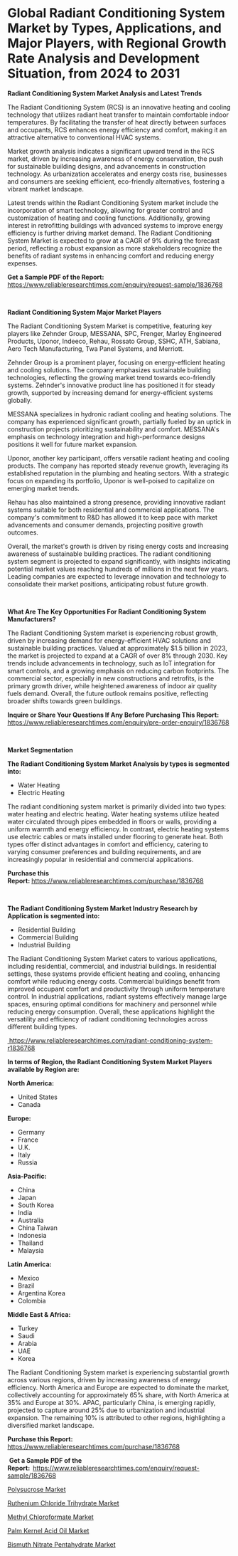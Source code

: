<p><h1>Global Radiant Conditioning System Market by Types, Applications, and Major Players, with Regional Growth Rate Analysis and Development Situation, from 2024 to 2031</h1></p><p><strong>Radiant Conditioning System Market Analysis and Latest Trends</strong></p>
<p><p>The Radiant Conditioning System (RCS) is an innovative heating and cooling technology that utilizes radiant heat transfer to maintain comfortable indoor temperatures. By facilitating the transfer of heat directly between surfaces and occupants, RCS enhances energy efficiency and comfort, making it an attractive alternative to conventional HVAC systems. </p><p>Market growth analysis indicates a significant upward trend in the RCS market, driven by increasing awareness of energy conservation, the push for sustainable building designs, and advancements in construction technology. As urbanization accelerates and energy costs rise, businesses and consumers are seeking efficient, eco-friendly alternatives, fostering a vibrant market landscape.</p><p>Latest trends within the Radiant Conditioning System market include the incorporation of smart technology, allowing for greater control and customization of heating and cooling functions. Additionally, growing interest in retrofitting buildings with advanced systems to improve energy efficiency is further driving market demand. The Radiant Conditioning System Market is expected to grow at a CAGR of 9% during the forecast period, reflecting a robust expansion as more stakeholders recognize the benefits of radiant systems in enhancing comfort and reducing energy expenses.</p></p>
<p><strong>Get a Sample PDF of the Report:&nbsp;</strong> <a href="https://www.reliableresearchtimes.com/enquiry/request-sample/1836768?utm_campaign=1602&utm_medium=2&utm_source=Github&utm_content=ia&utm_term=16102024&utm_id=radiant-conditioning-system">https://www.reliableresearchtimes.com/enquiry/request-sample/1836768</a></p>
<p>&nbsp;</p>
<p><strong>Radiant Conditioning System Major Market Players</strong></p>
<p><p>The Radiant Conditioning System Market is competitive, featuring key players like Zehnder Group, MESSANA, SPC, Frenger, Marley Engineered Products, Uponor, Indeeco, Rehau, Rossato Group, SSHC, ATH, Sabiana, Aero Tech Manufacturing, Twa Panel Systems, and Merriott. </p><p>Zehnder Group is a prominent player, focusing on energy-efficient heating and cooling solutions. The company emphasizes sustainable building technologies, reflecting the growing market trend towards eco-friendly systems. Zehnder's innovative product line has positioned it for steady growth, supported by increasing demand for energy-efficient systems globally.</p><p>MESSANA specializes in hydronic radiant cooling and heating solutions. The company has experienced significant growth, partially fueled by an uptick in construction projects prioritizing sustainability and comfort. MESSANA's emphasis on technology integration and high-performance designs positions it well for future market expansion.</p><p>Uponor, another key participant, offers versatile radiant heating and cooling products. The company has reported steady revenue growth, leveraging its established reputation in the plumbing and heating sectors. With a strategic focus on expanding its portfolio, Uponor is well-poised to capitalize on emerging market trends.</p><p>Rehau has also maintained a strong presence, providing innovative radiant systems suitable for both residential and commercial applications. The company's commitment to R&D has allowed it to keep pace with market advancements and consumer demands, projecting positive growth outcomes.</p><p>Overall, the market's growth is driven by rising energy costs and increasing awareness of sustainable building practices. The radiant conditioning system segment is projected to expand significantly, with insights indicating potential market values reaching hundreds of millions in the next few years. Leading companies are expected to leverage innovation and technology to consolidate their market positions, anticipating robust future growth.</p></p>
<p>&nbsp;</p>
<p><strong>What Are The Key Opportunities For Radiant Conditioning System Manufacturers?</strong></p>
<p><p>The Radiant Conditioning System market is experiencing robust growth, driven by increasing demand for energy-efficient HVAC solutions and sustainable building practices. Valued at approximately $1.5 billion in 2023, the market is projected to expand at a CAGR of over 8% through 2030. Key trends include advancements in technology, such as IoT integration for smart controls, and a growing emphasis on reducing carbon footprints. The commercial sector, especially in new constructions and retrofits, is the primary growth driver, while heightened awareness of indoor air quality fuels demand. Overall, the future outlook remains positive, reflecting broader shifts towards green buildings.</p></p>
<p><strong>Inquire or Share Your Questions If Any Before Purchasing This Report:</strong> <a href="https://www.reliableresearchtimes.com/enquiry/pre-order-enquiry/1836768?utm_campaign=1602&utm_medium=2&utm_source=Github&utm_content=ia&utm_term=16102024&utm_id=radiant-conditioning-system">https://www.reliableresearchtimes.com/enquiry/pre-order-enquiry/1836768</a></p>
<p>&nbsp;</p>
<p><strong>Market Segmentation</strong></p>
<p><strong>The Radiant Conditioning System Market Analysis by types is segmented into:</strong></p>
<p><ul><li>Water Heating</li><li>Electric Heating</li></ul></p>
<p><p>The radiant conditioning system market is primarily divided into two types: water heating and electric heating. Water heating systems utilize heated water circulated through pipes embedded in floors or walls, providing a uniform warmth and energy efficiency. In contrast, electric heating systems use electric cables or mats installed under flooring to generate heat. Both types offer distinct advantages in comfort and efficiency, catering to varying consumer preferences and building requirements, and are increasingly popular in residential and commercial applications.</p></p>
<p><strong>Purchase this Report:&nbsp;</strong><a href="https://www.reliableresearchtimes.com/purchase/1836768?utm_campaign=1602&utm_medium=2&utm_source=Github&utm_content=ia&utm_term=16102024&utm_id=radiant-conditioning-system">https://www.reliableresearchtimes.com/purchase/1836768</a></p>
<p>&nbsp;</p>
<p><strong>The Radiant Conditioning System Market Industry Research by Application is segmented into:</strong></p>
<p><ul><li>Residential Building</li><li>Commercial Building</li><li>Industrial Building</li></ul></p>
<p><p>The Radiant Conditioning System Market caters to various applications, including residential, commercial, and industrial buildings. In residential settings, these systems provide efficient heating and cooling, enhancing comfort while reducing energy costs. Commercial buildings benefit from improved occupant comfort and productivity through uniform temperature control. In industrial applications, radiant systems effectively manage large spaces, ensuring optimal conditions for machinery and personnel while reducing energy consumption. Overall, these applications highlight the versatility and efficiency of radiant conditioning technologies across different building types.</p></p>
<p><a href="https://www.reliableresearchtimes.com/radiant-conditioning-system-r1836768?utm_campaign=1602&utm_medium=2&utm_source=Github&utm_content=ia&utm_term=16102024&utm_id=radiant-conditioning-system">&nbsp;https://www.reliableresearchtimes.com/radiant-conditioning-system-r1836768</a></p>
<p><strong>In terms of Region, the Radiant Conditioning System Market Players available by Region are:</strong></p>
<p>
    <p> <strong> North America: </strong>
        <ul>
            <li>United States</li>
            <li>Canada</li>
        </ul>
        </p> 
    <p> <strong> Europe: </strong>
        <ul>
            <li>Germany</li>
            <li>France</li>
            <li>U.K.</li>
            <li>Italy</li>
            <li>Russia</li>
        </ul>
        </p> 
    <p> <strong> Asia-Pacific: </strong>
        <ul>
            <li>China</li>
            <li>Japan</li>
            <li>South Korea</li>
            <li>India</li>
            <li>Australia</li>
            <li>China Taiwan</li>
            <li>Indonesia</li>
            <li>Thailand</li>
            <li>Malaysia</li>
        </ul>
        </p> 
    <p> <strong> Latin America: </strong>
        <ul>
            <li>Mexico</li>
            <li>Brazil</li>
            <li>Argentina Korea</li>
            <li>Colombia</li>
        </ul>
        </p> 
    <p> <strong> Middle East & Africa: </strong>
        <ul>
            <li>Turkey</li>
            <li>Saudi</li>
            <li>Arabia</li>
            <li>UAE</li>
            <li>Korea</li>
        </ul>
    </p>
    </p>
<p><p>The Radiant Conditioning System market is experiencing substantial growth across various regions, driven by increasing awareness of energy efficiency. North America and Europe are expected to dominate the market, collectively accounting for approximately 65% share, with North America at 35% and Europe at 30%. APAC, particularly China, is emerging rapidly, projected to capture around 25% due to urbanization and industrial expansion. The remaining 10% is attributed to other regions, highlighting a diversified market landscape.</p></p>
<p><strong>Purchase this Report: </strong><a href="https://www.reliableresearchtimes.com/purchase/1836768?utm_campaign=1602&utm_medium=2&utm_source=Github&utm_content=ia&utm_term=16102024&utm_id=radiant-conditioning-system">https://www.reliableresearchtimes.com/purchase/1836768</a></p>
<p>&nbsp;<strong>Get a Sample PDF of the Report:&nbsp;&nbsp;</strong><a href="https://www.reliableresearchtimes.com/enquiry/request-sample/1836768?utm_campaign=1602&utm_medium=2&utm_source=Github&utm_content=ia&utm_term=16102024&utm_id=radiant-conditioning-system">https://www.reliableresearchtimes.com/enquiry/request-sample/1836768</a></p>
<p><strong></strong></p>
<p><p><a href="https://www.linkedin.com/pulse/key-drivers-polysucrose-market-trends-future-outlook-fffxc?utm_campaign=1602&utm_medium=2&utm_source=Github&utm_content=ia&utm_term=16102024&utm_id=radiant-conditioning-system">Polysucrose Market</a></p><p><a href="https://www.linkedin.com/pulse/ruthenium-chloride-trihydrate-market-share-analysis--6qlgc?utm_campaign=1602&utm_medium=2&utm_source=Github&utm_content=ia&utm_term=16102024&utm_id=radiant-conditioning-system">Ruthenium Chloride Trihydrate Market</a></p><p><a href="https://www.linkedin.com/pulse/insights-methyl-chloroformate-industry-market-financial-h5fvc?utm_campaign=1602&utm_medium=2&utm_source=Github&utm_content=ia&utm_term=16102024&utm_id=radiant-conditioning-system">Methyl Chloroformate Market</a></p><p><a href="https://www.linkedin.com/pulse/palm-kernel-acid-oil-market-outlook-complete-industry-analysis-eoxgc?utm_campaign=1602&utm_medium=2&utm_source=Github&utm_content=ia&utm_term=16102024&utm_id=radiant-conditioning-system">Palm Kernel Acid Oil Market</a></p><p><a href="https://www.linkedin.com/pulse/bismuth-nitrate-pentahydrate-industry-sector-new-technologies-0rnoc?utm_campaign=1602&utm_medium=2&utm_source=Github&utm_content=ia&utm_term=16102024&utm_id=radiant-conditioning-system">Bismuth Nitrate Pentahydrate Market</a></p></p>